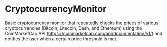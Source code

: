 # CryptocurrencyMonitor

Basic cryptocurrency monitor that repeatedly checks the prices of various cryptocurrencies (Bitcoin, Litecoin, Dash, and Ethereum) using the CoinMarketCap API (https://coinmarketcap.com/api/documentation/v1/) and notifies the user when a certain price threshold is met.
